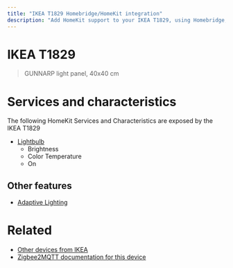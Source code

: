 ```yaml
---
title: "IKEA T1829 Homebridge/HomeKit integration"
description: "Add HomeKit support to your IKEA T1829, using Homebridge, Zigbee2MQTT and homebridge-z2m."
---
```

<!---
This file has been GENERATED using src/docgen/docgen.ts
DO NOT EDIT THIS FILE MANUALLY!
-->
# IKEA T1829
> GUNNARP light panel, 40x40 cm


# Services and characteristics
The following HomeKit Services and Characteristics are exposed by
the IKEA T1829

* [Lightbulb](../../light.md)
  * Brightness
  * Color Temperature
  * On

## Other features
* [Adaptive Lighting](../../light.md)

# Related
* [Other devices from IKEA](../index.md#ikea)
* [Zigbee2MQTT documentation for this device](https://www.zigbee2mqtt.io/devices/T1829.html)